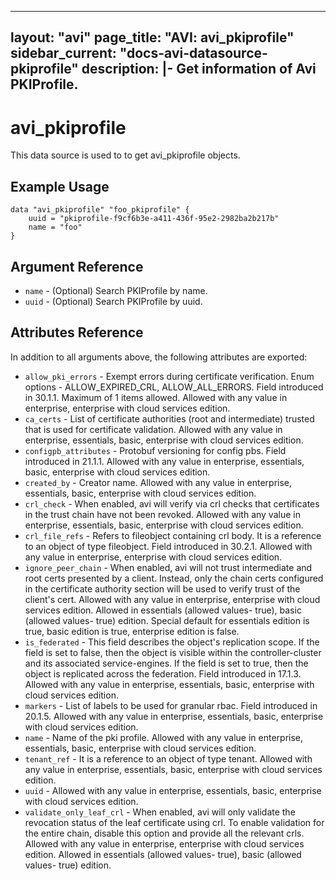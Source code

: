 <!--
    Copyright 2021 VMware, Inc.
    SPDX-License-Identifier: Mozilla Public License 2.0
-->
---
layout: "avi"
page_title: "AVI: avi_pkiprofile"
sidebar_current: "docs-avi-datasource-pkiprofile"
description: |-
  Get information of Avi PKIProfile.
---

# avi_pkiprofile

This data source is used to to get avi_pkiprofile objects.

## Example Usage

```hcl
data "avi_pkiprofile" "foo_pkiprofile" {
    uuid = "pkiprofile-f9cf6b3e-a411-436f-95e2-2982ba2b217b"
    name = "foo"
}
```

## Argument Reference

* `name` - (Optional) Search PKIProfile by name.
* `uuid` - (Optional) Search PKIProfile by uuid.

## Attributes Reference

In addition to all arguments above, the following attributes are exported:

* `allow_pki_errors` - Exempt errors during certificate verification. Enum options - ALLOW_EXPIRED_CRL, ALLOW_ALL_ERRORS. Field introduced in 30.1.1. Maximum of 1 items allowed. Allowed with any value in enterprise, enterprise with cloud services edition.
* `ca_certs` - List of certificate authorities (root and intermediate) trusted that is used for certificate validation. Allowed with any value in enterprise, essentials, basic, enterprise with cloud services edition.
* `configpb_attributes` - Protobuf versioning for config pbs. Field introduced in 21.1.1. Allowed with any value in enterprise, essentials, basic, enterprise with cloud services edition.
* `created_by` - Creator name. Allowed with any value in enterprise, essentials, basic, enterprise with cloud services edition.
* `crl_check` - When enabled, avi will verify via crl checks that certificates in the trust chain have not been revoked. Allowed with any value in enterprise, essentials, basic, enterprise with cloud services edition.
* `crl_file_refs` - Refers to fileobject containing crl body. It is a reference to an object of type fileobject. Field introduced in 30.2.1. Allowed with any value in enterprise, enterprise with cloud services edition.
* `ignore_peer_chain` - When enabled, avi will not trust intermediate and root certs presented by a client. Instead, only the chain certs configured in the certificate authority section will be used to verify trust of the client's cert. Allowed with any value in enterprise, enterprise with cloud services edition. Allowed in essentials (allowed values- true), basic (allowed values- true) edition. Special default for essentials edition is true, basic edition is true, enterprise edition is false.
* `is_federated` - This field describes the object's replication scope. If the field is set to false, then the object is visible within the controller-cluster and its associated service-engines. If the field is set to true, then the object is replicated across the federation. Field introduced in 17.1.3. Allowed with any value in enterprise, essentials, basic, enterprise with cloud services edition.
* `markers` - List of labels to be used for granular rbac. Field introduced in 20.1.5. Allowed with any value in enterprise, essentials, basic, enterprise with cloud services edition.
* `name` - Name of the pki profile. Allowed with any value in enterprise, essentials, basic, enterprise with cloud services edition.
* `tenant_ref` - It is a reference to an object of type tenant. Allowed with any value in enterprise, essentials, basic, enterprise with cloud services edition.
* `uuid` - Allowed with any value in enterprise, essentials, basic, enterprise with cloud services edition.
* `validate_only_leaf_crl` - When enabled, avi will only validate the revocation status of the leaf certificate using crl. To enable validation for the entire chain, disable this option and provide all the relevant crls. Allowed with any value in enterprise, enterprise with cloud services edition. Allowed in essentials (allowed values- true), basic (allowed values- true) edition.

